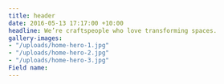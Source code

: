 ```yaml
---
title: header
date: 2016-05-13 17:17:00 +10:00
headline: We’re craftspeople who love transforming spaces.
gallery-images:
- "/uploads/home-hero-1.jpg"
- "/uploads/home-hero-2.jpg"
- "/uploads/home-hero-3.jpg"
Field name: 
---
```


